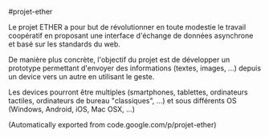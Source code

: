 #projet-ether

Le projet ETHER a pour but de révolutionner en toute modestie le travail coopératif en proposant une interface d'échange de données asynchrone et basé sur les standards du web.

De manière plus concrète, l'objectif du projet est de développer un prototype permettant d'envoyer des informations (textes, images, ...) depuis un device vers un autre en utilisant le geste.

Les devices pourront être multiples (smartphones, tablettes, ordinateurs tactiles, ordinateurs de bureau "classiques", ...) et sous différents OS (Windows, Android, iOS, Mac OSX, ...)

(Automatically exported from code.google.com/p/projet-ether)
